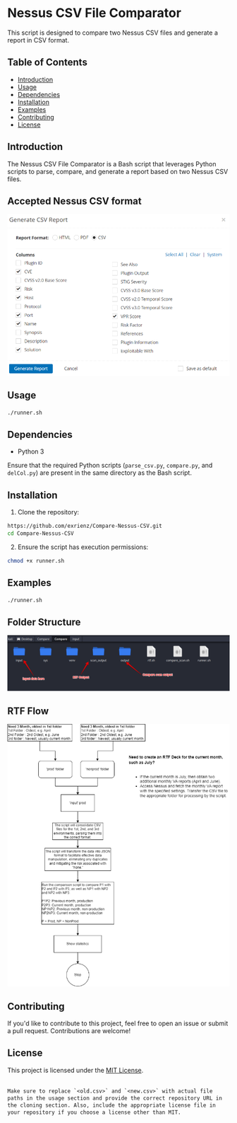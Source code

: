 # Nessus CSV File Comparator

This script is designed to compare two Nessus CSV files and generate a report in CSV format.

## Table of Contents
- [Introduction](#introduction)
- [Usage](#usage)
- [Dependencies](#dependencies)
- [Installation](#installation)
- [Examples](#examples)
- [Contributing](#contributing)
- [License](#license)

## Introduction

The Nessus CSV File Comparator is a Bash script that leverages Python scripts to parse, compare, and generate a report based on two Nessus CSV files.

## Accepted Nessus CSV format
![GitHub Logo](/sys/requirement.png)


## Usage

```bash
./runner.sh
```

## Dependencies

- Python 3

Ensure that the required Python scripts (`parse_csv.py`, `compare.py`, and `delCol.py`) are present in the same directory as the Bash script.

## Installation

1. Clone the repository:

```bash
https://github.com/exrienz/Compare-Nessus-CSV.git
cd Compare-Nessus-CSV

```

2. Ensure the script has execution permissions:

```bash
chmod +x runner.sh
```

## Examples

```bash
./runner.sh
```

## Folder Structure
![GitHub Logo](/sys/structure.png)

## RTF Flow
![GitHub Logo](/sys/rtf.png)

## Contributing

If you'd like to contribute to this project, feel free to open an issue or submit a pull request. Contributions are welcome!

## License

This project is licensed under the [MIT License](LICENSE).
```

Make sure to replace `<old.csv>` and `<new.csv>` with actual file paths in the usage section and provide the correct repository URL in the cloning section. Also, include the appropriate license file in your repository if you choose a license other than MIT.

